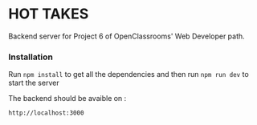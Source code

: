 # HOT TAKES

Backend server for Project 6 of OpenClassrooms' Web Developer path.

### Installation

Run `npm install` to get all the dependencies 
and then run `npm run dev` to start the server

The backend should be avaible on : 
```
http://localhost:3000
```